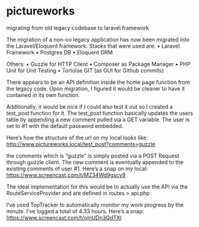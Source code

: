# pictureworks
migrating from old legacy codebase to laravel framework

The migration of a non-oo legacy application has now been migrated into the Laravel/Eloquent framework.
Stacks that were used are:
•	Laravel Framework
•	Postgres DB
•	Eloquent ORM

Others:
•	Guzzle for HTTP Client
•	Composer as Package Manager
•	PHP Unit for Unit Testing
•	Tortoise GIT (as GUI for Github commits)

There appears to be an API definition inside the home page function from the legacy code. Upon migration, I figured it would be cleaner to have it contained in its own function.

Additionally, it would be nice if I could also test it out so I created a test_post function for it. The test_post function basically updates the users table by appending a new comment pulled via a GET variable. The user is set to #1 with the default password embedded.

Here’s how the structure of the url on my local looks like:
http://www.pictureworks.local/test_post?comments=guzzle

the comments which is “guzzle” is simply posted via a POST Request through guzzle client.
The new comment is eventually appended to the existing comments of user #1. Here’s a snap on my local: https://www.screencast.com/t/MZ34Wd9gscv9

The ideal implementation for this would be to actually use the API via the RouteServiceProvider and are defined in routes > api.php

I’ve used TopTracker to automatically monitor my work progress by the minute. I’ve logged a total of 4.33 hours. Here’s a snap: https://www.screencast.com/t/oInUDn3QdTXl
